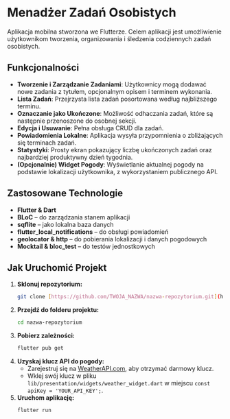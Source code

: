# Menadżer Zadań Osobistych

Aplikacja mobilna stworzona we Flutterze. Celem aplikacji jest umożliwienie użytkownikom tworzenia, organizowania i śledzenia codziennych zadań osobistych.

## Funkcjonalności

- **Tworzenie i Zarządzanie Zadaniami**: Użytkownicy mogą dodawać nowe zadania z tytułem, opcjonalnym opisem i terminem wykonania.  
- **Lista Zadań**: Przejrzysta lista zadań posortowana według najbliższego terminu.  
- **Oznaczanie jako Ukończone**: Możliwość odhaczania zadań, które są następnie przenoszone do osobnej sekcji.  
- **Edycja i Usuwanie**: Pełna obsługa CRUD dla zadań.  
- **Powiadomienia Lokalne**: Aplikacja wysyła przypomnienia o zbliżających się terminach zadań.  
- **Statystyki**: Prosty ekran pokazujący liczbę ukończonych zadań oraz najbardziej produktywny dzień tygodnia.  
- **(Opcjonalnie) Widget Pogody**: Wyświetlanie aktualnej pogody na podstawie lokalizacji użytkownika, z wykorzystaniem publicznego API.  

## Zastosowane Technologie

- **Flutter & Dart**  
- **BLoC** – do zarządzania stanem aplikacji  
- **sqflite** – jako lokalna baza danych  
- **flutter_local_notifications** – do obsługi powiadomień  
- **geolocator & http** – do pobierania lokalizacji i danych pogodowych  
- **Mocktail & bloc_test** – do testów jednostkowych

## Jak Uruchomić Projekt

1.  **Sklonuj repozytorium:**
    ```bash
    git clone [https://github.com/TWOJA_NAZWA/nazwa-repozytorium.git](https://github.com/TWOJA_NAZWA/nazwa-repozytorium.git)
    ```
2.  **Przejdź do folderu projektu:**
    ```bash
    cd nazwa-repozytorium
    ```
3.  **Pobierz zależności:**
    ```bash
    flutter pub get
    ```
4.  **Uzyskaj klucz API do pogody:**
    - Zarejestruj się na [WeatherAPI.com](https://www.weatherapi.com/), aby otrzymać darmowy klucz.
    - Wklej swój klucz w pliku `lib/presentation/widgets/weather_widget.dart` w miejscu `const apiKey = 'YOUR_API_KEY';`.
5.  **Uruchom aplikację:**
    ```bash
    flutter run
    ```
